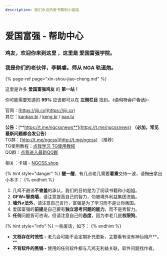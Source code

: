 ```yaml
---
description: 我们永远热爱书籍和小姐姐
---
```


# 爱国富强 - 帮助中心

### **鸡友**，欢迎你来到这里 ，这里是 爱国富强学院。

### 我是你们的老伙伴，李鹤睿。师从 NGA 轨道炮。

{% page-ref page="xin-shou-jiao-cheng.md" %}

这里是许多 **爱国富强鸡友** 的 **第一站！**

你可能需要知道的 **99%** 应该都可以在 **左侧栏目** 找到。~~（语句符合广告法）~~

官网：[https://jiji.cx](https://jiji.cx)  
其它：[kankan.bi](http://kankan.bi) / [keng.bi](http://keng.bi) / [pao.lu](http://pao.lu)

**公告：**[**https://t.me/ngcssnews**](https://t.me/ngcssnews) **（必加，常见最新问题都会发公告）**  
TG群：[http://t.me/ngcss](http://t.me/ngcss) （推荐）  
TG使用教程：[点我学习 TG使用教程](https://www.lisuanlaoji.help/cjwt/li-lao-ji-yu-jian-de-meng-huan-wen-ti-jin-ji#telegram-shi-shen-me-wei-shen-me-shi-yong-telegram-ru-he-shi-yong-telegram)  
QQ群：[点我进入最新QQ群](http://qq.group.ngcss.wang)

相关：卡铺 - [NGCSS.shop](https://ngcss.shop)

{% hint style="danger" %}
**醒一醒**，有几点老几需要**着重**交待一波，请~~掏出~~拿出小本子：
{% endhint %}

1. 几鸡不避讳**不害羞**的承认，我们的目的是为了阅读书籍和小姐姐。
2. **GFW=智商墙**，请注意提高自己的智力，勿被境外利益集团洗脑。
3. **墙外≠法外**，请注意自己言行，富强是为了学习而不是让你叛国。
4. 爱国富强的**前提**是自己要有**独立思考问题的能力**，而不是秀智力。
5. **任何**问题皆可咨询，但请注意自己的**态度**，因为李老几是**权限狗**。

{% hint style="info" %}
一些废话，如下：
{% endhint %}

* **文档存在时效性 -** 老几会可能不会定期补充更新，主要看有没有神仙用户**。**
* **不背软件的黑锅 -** 使用的任何软件都与几鸡无利益关联，软件问题找作者。

